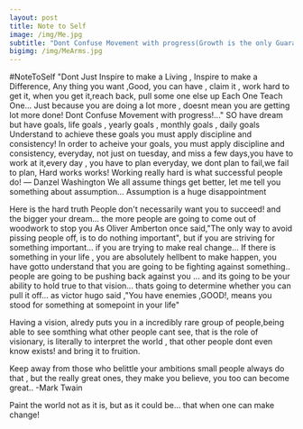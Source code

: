 ```yaml
---
layout: post
title: Note to Self
image: /img/Me.jpg
subtitle: "Dont Confuse Movement with progress(Growth is the only Guarantee , that tomorrow is going to be better"
bigimg: /img/MeArms.jpg
---
```


#NoteToSelf
"Dont Just Inspire to make a Living , Inspire to make a Difference,
Any thing you want ,Good, you can have , claim it , work hard to get it, 
when you get it,reach back, pull some one else  up
Each One Teach One...
Just because you are doing a lot more , doesnt mean you are getting lot more done!
Dont Confuse Movement with progress!..."
SO have dream but have goals, life goals , yearly goals , monthly goals , daily goals
Understand to achieve these goals  you must apply discipline and consistency!
In order to acheive your goals, you must apply discipline and consistency, everyday, 
not just on tuesday, and miss a few days,you have to work at it,every day , you have to plan everyday,
we dont plan to fail,we fail to plan, 
Hard works works!
Working really hard is what successful people do!
― Danzel Washington 
We all assume things get better, let me tell you something about assumption...
Assumption is a huge disappointment

Here is the hard truth
People don't necessarily want you to succeed!
and the bigger your dream...
the more people are going to come out of woodwork to stop you
As Oliver Amberton once said,"The only way to avoid pissing people off, is to do nothing important",
but if you are striving for something important... if you are trying to make real change...
If there is something in your life , you are absolutely hellbent to make happen,
you have gotto understand that you are going to be fighting against something..
people are going to be pushing back against  you ...
and its going to be your ability to hold true to that vision...
thats going to determine whether you can pull it off...
as victor hugo said ,"You have enemies ,GOOD!, means you stood for something at somepoint in your life"

Having a vision, alredy puts you in a incredibly rare group of people,being able to see somthing what other people cant see,
that is the role of visionary, is literally to interpret the world , that other people dont even know exists!
and bring it to fruition.

Keep away from those who belittle your ambitions
small people always do that ,
but the really great ones, they make you believe,
you too can become great.. -Mark Twain

Paint the world not as it is, but as it could be...
that when one can make change!





